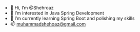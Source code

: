 - 👋 Hi, I’m @Shehroaz
- 👀 I’m interested in Java Spring Development
- 🌱 I’m currently learning Spring Boot and polishing my skills
- 📫  muhammadshehoaz@gmail.com

<!---
Shehroaz/Shehroaz is a ✨ special ✨ repository because its `README.md` (this file) appears on your GitHub profile.
You can click the Preview link to take a look at your changes.
--->
